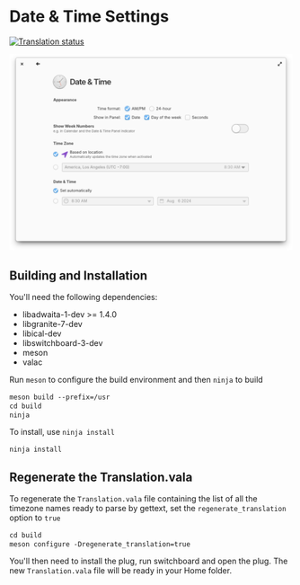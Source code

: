 # Date & Time Settings
[![Translation status](https://l10n.elementary.io/widget/switchboard/datetime/svg-badge.svg)](https://l10n.elementary.io/engage/switchboard/)

![screenshot](data/screenshot.png?raw=true)

## Building and Installation

You'll need the following dependencies:

* libadwaita-1-dev >= 1.4.0
* libgranite-7-dev
* libical-dev
* libswitchboard-3-dev
* meson
* valac

Run `meson` to configure the build environment and then `ninja` to build

    meson build --prefix=/usr
    cd build
    ninja

To install, use `ninja install`

    ninja install

## Regenerate the Translation.vala

To regenerate the `Translation.vala` file containing the list of all the timezone names ready to parse by gettext, set the `regenerate_translation` option to `true`

    cd build
    meson configure -Dregenerate_translation=true

You'll then need to install the plug, run switchboard and open the plug. The new `Translation.vala` file will be ready in your Home folder.
